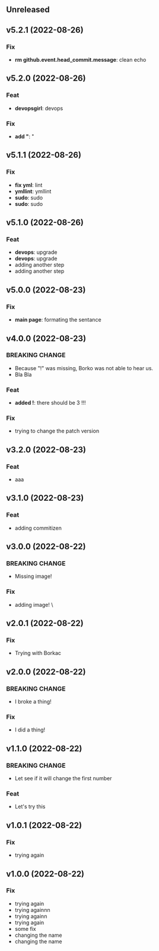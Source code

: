 ## Unreleased

## v5.2.1 (2022-08-26)

### Fix

- **rm github.event.head_commit.message**: clean echo

## v5.2.0 (2022-08-26)

### Feat

- **devopsgirl**: devops

### Fix

- **add "**: "

## v5.1.1 (2022-08-26)

### Fix

- **fix yml**: lint
- **ymllint**: ymllint
- **sudo**: sudo
- **sudo**: sudo

## v5.1.0 (2022-08-26)

### Feat

- **devops**: upgrade
- **devops**: upgrade
- adding another step
- adding another step

## v5.0.0 (2022-08-23)

### Fix

- **main page**: formating the sentance

## v4.0.0 (2022-08-23)

### BREAKING CHANGE

- Because "!" was missing, Borko was not able to hear us.
- Bla Bla

### Feat

- **added !**: there should be 3 !!!

### Fix

- trying to change the patch version

## v3.2.0 (2022-08-23)

### Feat

- aaa

## v3.1.0 (2022-08-23)

### Feat

- adding commitizen

## v3.0.0 (2022-08-22)

### BREAKING CHANGE

- Missing image!

### Fix

- adding image! \

## v2.0.1 (2022-08-22)

### Fix

- Trying with Borkac

## v2.0.0 (2022-08-22)

### BREAKING CHANGE

- I broke a thing!

### Fix

- I did a thing!

## v1.1.0 (2022-08-22)

### BREAKING CHANGE

- Let see if it will change the first number

### Feat

- Let's try this

## v1.0.1 (2022-08-22)

### Fix

- trying again

## v1.0.0 (2022-08-22)

### Fix

- trying again
- trying againnn
- trying againn
- trying again
- some fix
- changing the name
- changing the name
